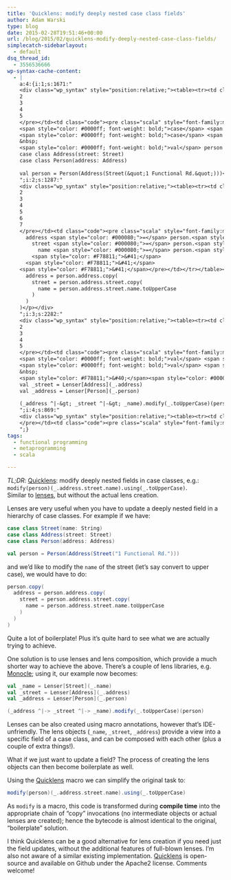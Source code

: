 ```yaml
---
title: 'Quicklens: modify deeply nested case class fields'
author: Adam Warski
type: blog
date: 2015-02-28T19:51:46+00:00
url: /blog/2015/02/quicklens-modify-deeply-nested-case-class-fields/
simplecatch-sidebarlayout:
  - default
dsq_thread_id:
  - 3556536666
wp-syntax-cache-content:
  - |
    a:4:{i:1;s:1671:"
    <div class="wp_syntax" style="position:relative;"><table><tr><td class="line_numbers"><pre>1
    2
    3
    4
    5
    </pre></td><td class="code"><pre class="scala" style="font-family:monospace;"><span style="color: #0000ff; font-weight: bold;">case</span> <span style="color: #0000ff; font-weight: bold;">class</span> Street<span style="color: #F78811;">&#40;</span>name<span style="color: #000080;">:</span> String<span style="color: #F78811;">&#41;</span>
    <span style="color: #0000ff; font-weight: bold;">case</span> <span style="color: #0000ff; font-weight: bold;">class</span> Address<span style="color: #F78811;">&#40;</span>street<span style="color: #000080;">:</span> Street<span style="color: #F78811;">&#41;</span>
    <span style="color: #0000ff; font-weight: bold;">case</span> <span style="color: #0000ff; font-weight: bold;">class</span> Person<span style="color: #F78811;">&#40;</span>address<span style="color: #000080;">:</span> Address<span style="color: #F78811;">&#41;</span>
    &nbsp;
    <span style="color: #0000ff; font-weight: bold;">val</span> person <span style="color: #000080;">=</span> Person<span style="color: #F78811;">&#40;</span>Address<span style="color: #F78811;">&#40;</span>Street<span style="color: #F78811;">&#40;</span><span style="color: #6666FF;">&quot;1 Functional Rd.&quot;</span><span style="color: #F78811;">&#41;</span><span style="color: #F78811;">&#41;</span><span style="color: #F78811;">&#41;</span></pre></td></tr></table><p class="theCode" style="display:none;">case class Street(name: String)
    case class Address(street: Street)
    case class Person(address: Address)
    
    val person = Person(Address(Street(&quot;1 Functional Rd.&quot;)))</p></div>
    ";i:2;s:1287:"
    <div class="wp_syntax" style="position:relative;"><table><tr><td class="line_numbers"><pre>1
    2
    3
    4
    5
    6
    7
    </pre></td><td class="code"><pre class="scala" style="font-family:monospace;">person.<span style="color: #000000;">copy</span><span style="color: #F78811;">&#40;</span>
      address <span style="color: #000080;">=</span> person.<span style="color: #000000;">address</span>.<span style="color: #000000;">copy</span><span style="color: #F78811;">&#40;</span>
        street <span style="color: #000080;">=</span> person.<span style="color: #000000;">address</span>.<span style="color: #000000;">street</span>.<span style="color: #000000;">copy</span><span style="color: #F78811;">&#40;</span>
          name <span style="color: #000080;">=</span> person.<span style="color: #000000;">address</span>.<span style="color: #000000;">street</span>.<span style="color: #000000;">name</span>.<span style="color: #000000;">toUpperCase</span>
        <span style="color: #F78811;">&#41;</span>
      <span style="color: #F78811;">&#41;</span>
    <span style="color: #F78811;">&#41;</span></pre></td></tr></table><p class="theCode" style="display:none;">person.copy(
      address = person.address.copy(
        street = person.address.street.copy(
          name = person.address.street.name.toUpperCase
        )
      )
    )</p></div>
    ";i:3;s:2282:"
    <div class="wp_syntax" style="position:relative;"><table><tr><td class="line_numbers"><pre>1
    2
    3
    4
    5
    </pre></td><td class="code"><pre class="scala" style="font-family:monospace;"><span style="color: #0000ff; font-weight: bold;">val</span> <span style="color: #000080;">_</span>name <span style="color: #000080;">=</span> Lenser<span style="color: #F78811;">&#91;</span>Street<span style="color: #F78811;">&#93;</span><span style="color: #F78811;">&#40;</span><span style="color: #000080;">_</span>.<span style="color: #000000;">name</span><span style="color: #F78811;">&#41;</span>
    <span style="color: #0000ff; font-weight: bold;">val</span> <span style="color: #000080;">_</span>street <span style="color: #000080;">=</span> Lenser<span style="color: #F78811;">&#91;</span>Address<span style="color: #F78811;">&#93;</span><span style="color: #F78811;">&#40;</span><span style="color: #000080;">_</span>.<span style="color: #000000;">address</span><span style="color: #F78811;">&#41;</span>
    <span style="color: #0000ff; font-weight: bold;">val</span> <span style="color: #000080;">_</span>address <span style="color: #000080;">=</span> Lenser<span style="color: #F78811;">&#91;</span>Person<span style="color: #F78811;">&#93;</span><span style="color: #F78811;">&#40;</span><span style="color: #000080;">_</span>.<span style="color: #000000;">person</span><span style="color: #F78811;">&#41;</span>
    &nbsp;
    <span style="color: #F78811;">&#40;</span><span style="color: #000080;">_</span>address ^|-<span style="color: #000080;">&gt;</span> <span style="color: #000080;">_</span>street ^|-<span style="color: #000080;">&gt;</span> <span style="color: #000080;">_</span>name<span style="color: #F78811;">&#41;</span>.<span style="color: #000000;">modify</span><span style="color: #F78811;">&#40;</span><span style="color: #000080;">_</span>.<span style="color: #000000;">toUpperCase</span><span style="color: #F78811;">&#41;</span><span style="color: #F78811;">&#40;</span>person<span style="color: #F78811;">&#41;</span></pre></td></tr></table><p class="theCode" style="display:none;">val _name = Lenser[Street](_.name)
    val _street = Lenser[Address](_.address)
    val _address = Lenser[Person](_.person)
    
    (_address ^|-&gt; _street ^|-&gt; _name).modify(_.toUpperCase)(person)</p></div>
    ";i:4;s:869:"
    <div class="wp_syntax" style="position:relative;"><table><tr><td class="line_numbers"><pre>1
    </pre></td><td class="code"><pre class="scala" style="font-family:monospace;">modify<span style="color: #F78811;">&#40;</span>person<span style="color: #F78811;">&#41;</span><span style="color: #F78811;">&#40;</span><span style="color: #000080;">_</span>.<span style="color: #000000;">address</span>.<span style="color: #000000;">street</span>.<span style="color: #000000;">name</span><span style="color: #F78811;">&#41;</span>.<span style="color: #000000;">using</span><span style="color: #F78811;">&#40;</span><span style="color: #000080;">_</span>.<span style="color: #000000;">toUpperCase</span><span style="color: #F78811;">&#41;</span></pre></td></tr></table><p class="theCode" style="display:none;">modify(person)(_.address.street.name).using(_.toUpperCase)</p></div>
    ";}
tags:
  - functional programming
  - metaprogramming
  - scala

---
```

_TL;DR_: [Quicklens][1]: modify deeply nested fields in case classes, e.g.:  
`modify(person)(_.address.street.name).using(_.toUpperCase)`.  
Similar to [lenses][2], but without the actual lens creation.

Lenses are very useful when you have to update a deeply nested field in a hierarchy of case classes. For example if we have:
```scala
case class Street(name: String)
case class Address(street: Street)
case class Person(address: Address)

val person = Person(Address(Street("1 Functional Rd.")))
```

and we’d like to modify the `name` of the street (let’s say convert to upper case), we would have to do:
```scala
person.copy(
  address = person.address.copy(
    street = person.address.street.copy(
      name = person.address.street.name.toUpperCase
    )
  )
)
```

Quite a lot of boilerplate! Plus it’s quite hard to see what we are actually trying to achieve.

One solution is to use lenses and lens composition, which provide a much shorter way to achieve the above. There’s a couple of lens libraries, e.g. [Monocle][3]; using it, our example now becomes:
```scala
val _name = Lenser[Street](_.name)
val _street = Lenser[Address](_.address)
val _address = Lenser[Person](_.person)

(_address ^|-> _street ^|-> _name).modify(_.toUpperCase)(person)
```

Lenses can be also created using macro annotations, however that’s IDE-unfriendly. The lens objects (`_name`, `_street`, `_address`) provide a view into a specific field of a case class, and can be composed with each other (plus a couple of extra things!).

What if we just want to update a field? The process of creating the lens objects can then become boilerplate as well.

Using the [Quicklens][1] macro we can simplify the original task to:
```scala
modify(person)(_.address.street.name).using(_.toUpperCase)
```

As `modify` is a macro, this code is transformed during **compile time** into the appropriate chain of &#8220;copy&#8221; invocations (no intermediate objects or actual lenses are created); hence the bytecode is almost identical to the original, &#8220;boilerplate&#8221; solution.

I think Quicklens can be a good alternative for lens creation if you need just the field updates, without the additional features of full-blown lenses. I’m also not aware of a similar existing implementation. [Quicklens][1] is open-source and available on Github under the Apache2 license. Comments welcome!

 [1]: https://github.com/adamw/quicklens
 [2]: http://eed3si9n.com/learning-scalaz/Lens.html
 [3]: https://github.com/julien-truffaut/Monocle
